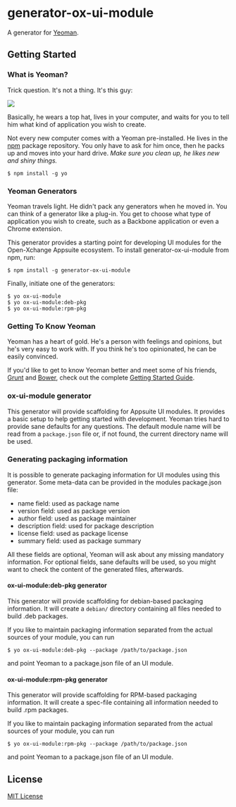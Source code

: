 # generator-ox-ui-module

A generator for [Yeoman](http://yeoman.io).


## Getting Started

### What is Yeoman?

Trick question. It's not a thing. It's this guy:

![](http://i.imgur.com/JHaAlBJ.png)

Basically, he wears a top hat, lives in your computer, and waits for you to tell him what kind of application you wish to create.

Not every new computer comes with a Yeoman pre-installed. He lives in the [npm](https://npmjs.org) package repository. You only have to ask for him once, then he packs up and moves into your hard drive. *Make sure you clean up, he likes new and shiny things.*

```
$ npm install -g yo
```

### Yeoman Generators

Yeoman travels light. He didn't pack any generators when he moved in. You can think of a generator like a plug-in. You get to choose what type of application you wish to create, such as a Backbone application or even a Chrome extension.

This generator provides a starting point for developing UI modules for the Open-Xchange Appsuite ecosystem. To install generator-ox-ui-module from npm, run:

```
$ npm install -g generator-ox-ui-module
```

Finally, initiate one of the generators:

```
$ yo ox-ui-module
$ yo ox-ui-module:deb-pkg
$ yo ox-ui-module:rpm-pkg
```

### Getting To Know Yeoman

Yeoman has a heart of gold. He's a person with feelings and opinions, but he's very easy to work with. If you think he's too opinionated, he can be easily convinced.

If you'd like to get to know Yeoman better and meet some of his friends, [Grunt](http://gruntjs.com) and [Bower](http://bower.io), check out the complete [Getting Started Guide](https://github.com/yeoman/yeoman/wiki/Getting-Started).

### ox-ui-module generator

This generator will provide scaffolding for Appsuite UI modules.
It provides a basic setup to help getting started with development.
Yeoman tries hard to provide sane defaults for any questions.
The default module name will be read from a `package.json` file or, if not found,
the current directory name will be used.

### Generating packaging information

It is possible to generate packaging information for UI modules using this generator. Some meta-data can be provided in
the modules package.json file:

* name field: used as package name
* version field: used as package version
* author field: used as package maintainer
* description field: used for package description
* license field: used as package license
* summary field: used as package summary

All these fields are optional, Yeoman will ask about any missing mandatory information.
For optional fields, sane defaults will be used, so you might want to check the content of the generated files,
afterwards.

#### ox-ui-module:deb-pkg generator

This generator will provide scaffolding for debian-based packaging information. It will create a `debian/` directory
containing all files needed to build .deb packages.

If you like to maintain packaging information separated from the actual sources of your module, you can run

```
$ yo ox-ui-module:deb-pkg --package /path/to/package.json
```

and point Yeoman to a package.json file of an UI module.

#### ox-ui-module:rpm-pkg generator

This generator will provide scaffolding for RPM-based packaging information. It will create a spec-file containing
all information needed to build .rpm packages.

If you like to maintain packaging information separated from the actual sources of your module, you can run

```
$ yo ox-ui-module:rpm-pkg --package /path/to/package.json
```

and point Yeoman to a package.json file of an UI module.

## License

[MIT License](http://en.wikipedia.org/wiki/MIT_License)
